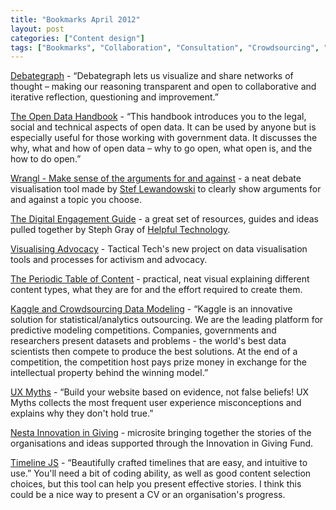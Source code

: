 ```yaml
---
title: "Bookmarks April 2012"
layout: post
categories: ["Content design"]
tags: ["Bookmarks", "Collaboration", "Consultation", "Crowdsourcing", "Debate", "Digital engagement", "Open data", "Tools"]
---
```


[Debategraph](http://debategraph.org/Stream.aspx?nid=61932&iv=05) - “Debategraph lets us visualize and share networks of thought – making our reasoning transparent and open to collaborative and iterative reflection, questioning and improvement.”

[The Open Data Handbook](http://opendatahandbook.org/) - “This handbook introduces you to the legal, social and technical aspects of open data. It can be used by anyone but is especially useful for those working with government data. It discusses the why, what and how of open data – why to go open, what open is, and the how to do open.”

[Wrangl - Make sense of the arguments for and against](http://wrangl.com/) - a neat debate visualisation tool made by [Stef Lewandowski](http://stef.io/) to clearly show arguments for and against a topic you choose.

[The Digital Engagement Guide](http://www.digitalengagement.info/) - a great set of resources, guides and ideas pulled together by Steph Gray of [Helpful Technology](http://www.helpfultechnology.com/).

[Visualising Advocacy](http://drawingbynumbers.org/) - Tactical Tech's new project on data visualisation tools and processes for activism and advocacy.

[The Periodic Table of Content](http://www.orbitmedia.com/blog/content-chemistry?goback=.gde_3686837_member_105904084) - practical, neat visual explaining different content types, what they are for and the effort required to create them.

[Kaggle and Crowdsourcing Data Modeling](http://www.kaggle.com/about) - “Kaggle is an innovative solution for statistical/analytics outsourcing. We are the leading platform for predictive modeling competitions. Companies, governments and researchers present datasets and problems - the world's best data scientists then compete to produce the best solutions. At the end of a competition, the competition host pays prize money in exchange for the intellectual property behind the winning model.”

[UX Myths](http://uxmyths.com/) - “Build your website based on evidence, not false beliefs! UX Myths collects the most frequent user experience misconceptions and explains why they don't hold true.”

[Nesta Innovation in Giving](http://giving.nesta.org.uk/) - microsite bringing together the stories of the organisations and ideas supported through the Innovation in Giving Fund.

[Timeline JS](http://timeline.verite.co/) - “Beautifully crafted timelines that are easy, and intuitive to use.” You'll need a bit of coding ability, as well as good content selection choices, but this tool can help you present effective stories. I think this could be a nice way to present a CV or an organisation's progress.
